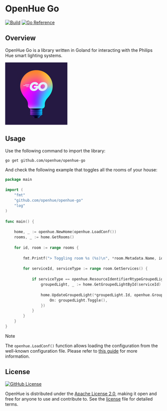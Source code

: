 # OpenHue Go
[![Build](https://github.com/openhue/openhue-go/actions/workflows/build.yml/badge.svg)](https://github.com/openhue/openhue-go/actions/workflows/build.yml)
[![Go Reference](https://pkg.go.dev/badge/github.com/openhue/openhue-go.svg)](https://pkg.go.dev/github.com/openhue/openhue-go)

## Overview
OpenHue Go is a library written in Goland for interacting with the Philips Hue smart lighting systems.

![The OpenHue Go Logo](./docs/logo.png)

## Usage
Use the following command to import the library: 
```shell
go get github.com/openhue/openhue-go
```
And check the following example that toggles all the rooms of your house:
```go
package main

import (
	"fmt"
	"github.com/openhue/openhue-go"
	"log"
)

func main() {

	home, _ := openhue.NewHome(openhue.LoadConf())
	rooms, _ := home.GetRooms()

	for id, room := range rooms {

		fmt.Printf("> Toggling room %s (%s)\n", *room.Metadata.Name, id)

		for serviceId, serviceType := range room.GetServices() {

			if serviceType == openhue.ResourceIdentifierRtypeGroupedLight {
				groupedLight, _ := home.GetGroupedLightById(serviceId)

				home.UpdateGroupedLight(*groupedLight.Id, openhue.GroupedLightPut{
					On: groupedLight.Toggle(),
				})
			}
		}
	}
}
```
> [!NOTE]  
> The `openhue.LoadConf()` function allows loading the configuration from the well-known configuration file.
> Please refer to [this guide](https://www.openhue.io/cli/setup#manual-configuration) for more information.

## License
[![GitHub License](https://img.shields.io/github/license/openhue/openhue-cli)](https://github.com/openhue/openhue-cli/blob/main/LICENSE)

OpenHue is distributed under the [Apache License 2.0](http://www.apache.org/licenses/),
making it open and free for anyone to use and contribute to.
See the [license](./LICENSE) file for detailed terms.
